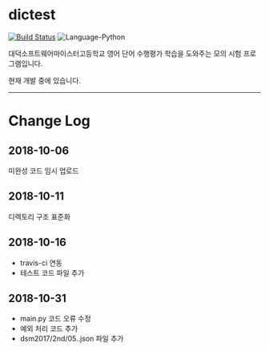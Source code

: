 # dictest

[![Build Status](https://travis-ci.com/dsm-helper/EngExam-Helper.svg?branch=master)](https://travis-ci.com/dsm-helper/EngExam-Helper)
![Language-Python](https://img.shields.io/badge/language-python-blue.svg)

대덕소프트웨어마이스터고등학교 영어 단어 수행평가 학습을 도와주는 모의 시험 프로그램입니다.

현재 개발 중에 있습니다.

***
# Change Log

## 2018-10-06

미완성 코드 임시 업로드

## 2018-10-11

디렉토리 구조 표준화

## 2018-10-16

* travis-ci 연동
* 테스트 코드 파일 추가

## 2018-10-31

* main.py 코드 오류 수정
* 예외 처리 코드 추가
* dsm2017/2nd/05..json 파일 추가